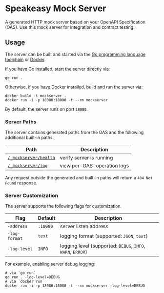 # Speakeasy Mock Server

A generated HTTP mock server based on your OpenAPI Specification (OAS). Use this mock server for integration and contract testing.

## Usage

The server can be built and started via the [Go programming language toolchain](https://go.dev/) or [Docker](https://www.docker.com/).

If you have Go installed, start the server directly via:

```shell
go run .
```

Otherwise, if you have Docker installed, build and run the server via:

```shell
docker build -t mockserver .
docker run -i -p 18080:18080 -t --rm mockserver
```

By default, the server runs on port `18080`.

### Server Paths

The server contains generated paths from the OAS and the following additional built-in paths.

| Path | Description |
|---|---|
| [`/_mockserver/health`](https://localhost:18080/_mockserver/health) | verify server is running |
| [`/_mockserver/log`](https://localhost:18080/_mockserver/log) | view per-OAS-operation logs |

Any request outside the generated and built-in paths will return a `404 Not Found` response.

### Server Customization

The server supports the following flags for customization.

| Flag | Default | Description |
|---|---|---|
| `-address` | `:18080` | server listen address |
| `-log-format` | `text` | logging format (supported: `JSON`, `text`) |
| `-log-level` | `INFO` | logging level (supported: `DEBUG`, `INFO`, `WARN`, `ERROR`) |

For example, enabling server debug logging:

```shell
# via `go run`
go run . -log-level=DEBUG
# via `docker run`
docker run -i -p 18080:18080 -t --rm mockserver -log-level=DEBUG
```
